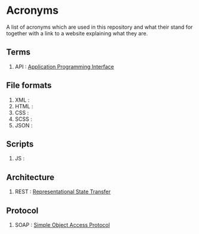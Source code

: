 # Acronyms
A list of acronyms which are used in this repository and 
what their stand for together with a link to a website
explaining what they are.

## Terms
1. API  : [Application Programming Interface](https://www.redhat.com/en/topics/api/what-are-application-programming-interfaces)

## File formats
1. XML  : []()
2. HTML : []()
3. CSS  : []()
4. SCSS : []()
5. JSON : []()

## Scripts
1. JS   : []()

## Architecture
1. REST : [Representational State Transfer](https://www.redhat.com/en/topics/api/what-are-application-programming-interfaces)

## Protocol
1. SOAP : [Simple Object Access Protocol](https://www.techtarget.com/searchapparchitecture/definition/SOAP-Simple-Object-Access-Protocol)
